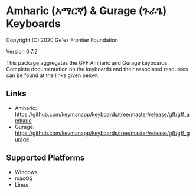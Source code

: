 Amharic (አማርኛ) & Gurage (ጉራጌ) Keyboards
=======================================

Copyright (C) 2020 Ge'ez Frontier Foundation

Version 0.7.2

This package aggregates the GFF Amharic and Gurage keyboards.  Complete documentation on the keyboards
and their associated resources can be found at the links given below.


Links
-----

 * Amharic: https://github.com/keymanapp/keyboards/tree/master/release/gff/gff_amharic
 * Gurage:  https://github.com/keymanapp/keyboards/tree/master/release/gff/gff_gurage


Supported Platforms
-------------------
 * Windows
 * macOS
 * Linux 
